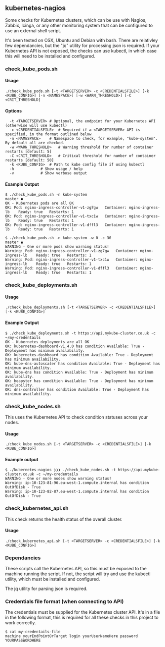 ## kubernetes-nagios

Some checks for Kubernetes clusters, which can be use with Nagios, Zabbix, Icinga, or any other
monitoring system that can be configured to use an external shell script.

It's been tested on OSX, Ubuntu and Debian with bash. There are relativley few dependancies, but
the "jq" utility for processing json is required. If your Kubernetes API is not exposed, the checks
can use kubectl, in which case this will need to be installed and configured.

### check_kube_pods.sh

#### Usage
```
./check_kube_pods.sh [-t <TARGETSERVER> -c <CREDENTIALSFILE>] [-k <KUBE_CONFIG>] [-n <NAMESPACE>] [-w <WARN_THRESHOLD>] [-C <CRIT_THRESHOLD]
```

#### Options
```
  -t <TARGETSERVER>	# Optional, the endpoint for your Kubernetes API (otherwise will use kubectl)
  -c <CREDENTIALSFILE>	# Required if a <TARGETSERVER> API is specified, in the format outlined below
  -n <NAMESPACE>	# Namespace to check, for example, "kube-system". By default all are checked.
  -w <WARN_THRESHOLD>	# Warning threshold for number of container restarts [default: 5]
  -C <CRIT_THRESHOLD>	# Critical threshold for number of container restarts [default: 50]
  -k <KUBE_CONFIG>	# Path to kube config file if using kubectl
  -h			# Show usage / help
  -v			# Show verbose output
```

#### Example Output
```
$ ./check_kube_pods.sh -n kube-system                                                                                                                  master ◼
OK - Kubernetes pods are all OK
OK: Pod: nginx-ingress-controller-v1-zg7gw   Container: nginx-ingress-lb    Ready: true   Restarts: 1
OK: Pod: nginx-ingress-controller-v1-txc1w   Container: nginx-ingress-lb    Ready: true   Restarts: 1
OK: Pod: nginx-ingress-controller-v1-dffl3   Container: nginx-ingress-lb    Ready: true   Restarts: 1
```
```
$ ./check_kube_pods.sh -n kube-system -w 0 -c 30                                                                                                                   master ◼
WARNING - One or more pods show warning status!
Warning: Pod: nginx-ingress-controller-v1-zg7gw   Container: nginx-ingress-lb    Ready: true   Restarts: 1
Warning: Pod: nginx-ingress-controller-v1-txc1w   Container: nginx-ingress-lb    Ready: true   Restarts: 1
Warning: Pod: nginx-ingress-controller-v1-dffl3   Container: nginx-ingress-lb    Ready: true   Restarts: 1
```

### check_kube_deployments.sh

#### Usage
```
./check_kube_deployments.sh [-t <TARGETSERVER> -c <CREDENTIALSFILE>] [-k <KUBE_CONFIG>]
```

#### Example Output
```
$ ./check_kube_deployments.sh -t https://api.mykube-cluster.co.uk -c ~/my-credentails
OK - Kubernetes deployments are all OK
OK: kubernetes-dashboard-v1.4.0 has condition Available: True - Deployment has minimum availability.
OK: kubernetes-dashboard has condition Available: True - Deployment has minimum availability.
OK: kube-dns-autoscaler has condition Available: True - Deployment has minimum availability.
OK: kube-dns has condition Available: True - Deployment has minimum availability.
OK: heapster has condition Available: True - Deployment has minimum availability.
OK: dns-controller has condition Available: True - Deployment has minimum availability.
```

### check_kube_nodes.sh

This uses the Kubernetes API to check condition statuses across your nodes.

#### Usage
```
./check_kube_nodes.sh [-t <TARGETSERVER> -c <CREDENTIALSFILE>] [-k <KUBE_CONFIG>]
```
#### Example output
```
$ ./kubernetes-nagios ❯❯❯ ./check_kube_nodes.sh -t https://api.mykube-cluster.co.uk -c ~/my-credentails
WARNING - One or more nodes show warning status!
Warning: ip-10-123-81-96.eu-west-1.compute.internal has condition OutOfDisk - True
Warning: ip-10-123-82-87.eu-west-1.compute.internal has condition OutOfDisk - True
```

### check_kubernetes_api.sh

This check returns the health status of the overall cluster.

#### Usage
```
./check_kubernetes_api.sh [-t <TARGETSERVER> -c <CREDENTIALSFILE>] [-k <KUBE_CONFIG>]
```

### Dependancies

These scripts call the Kubernetes API, so this must be exposed to the machine running the script.
If not, the script will try and use the kubectl utility, which must be installed and configured.

The jq utility for parsing json is required.

### Credentials file format (when connecting to API)

The credentials must be supplied for the Kubernetes cluster API. It's in a file in the following format, 
this is required for all these checks in this project to work correctly.
```
$ cat my-credentails-file
machine yourEndPointOrTarget login yourUserNameHere password YOURPASSWORDHERE
```



